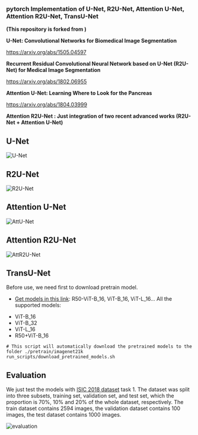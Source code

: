 ### pytorch Implementation of U-Net, R2U-Net, Attention U-Net, Attention R2U-Net, TransU-Net

**(This repository is forked from )**

**U-Net: Convolutional Networks for Biomedical Image Segmentation**

https://arxiv.org/abs/1505.04597

**Recurrent Residual Convolutional Neural Network based on U-Net (R2U-Net) for Medical Image Segmentation**

https://arxiv.org/abs/1802.06955

**Attention U-Net: Learning Where to Look for the Pancreas**

https://arxiv.org/abs/1804.03999

**Attention R2U-Net : Just integration of two recent advanced works (R2U-Net + Attention U-Net)**

## U-Net
![U-Net](img/U-Net.png)


## R2U-Net
![R2U-Net](img/R2U-Net.png)

## Attention U-Net
![AttU-Net](img/AttU-Net.png)

## Attention R2U-Net
![AttR2U-Net](img/AttR2U-Net.png)

## TransU-Net

Before use, we need first to download pretrain model.
* [Get models in this link](https://console.cloud.google.com/storage/vit_models/): R50-ViT-B_16, ViT-B_16, ViT-L_16...
All the supported models:
- ViT-B_16
- ViT-B_32
- ViT-L_16
- R50+ViT-B_16


```shell
# This script will automatically download the pretrained models to the folder ./pretrain/imagenet21k
run_scripts/download_pretrained_models.sh
```



## Evaluation
We just test the models with [ISIC 2018 dataset](https://challenge.isic-archive.com/data/#2018) task 1. The dataset was split into three subsets, training set, validation set, and test set, which the proportion is 70%, 10% and 20% of the whole dataset, respectively. The train dataset contains 2594 images, the validation dataset contains 100 images, the test dataset contains 1000 images.

![evaluation](img/Evaluation.png)
